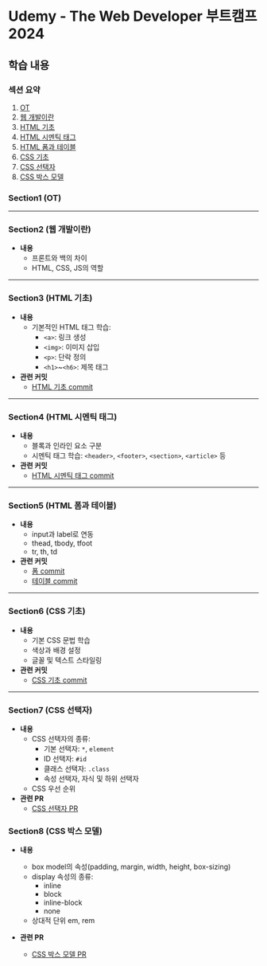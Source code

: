 # Udemy - The Web Developer 부트캠프 2024

## 학습 내용

### 섹션 요약
1. [OT](#section1-ot)
2. [웹 개발이란](#section2-웹-개발이란)
3. [HTML 기초](#section3-html-기초)
4. [HTML 시멘틱 태그](#section4-html-시멘틱-태그)
5. [HTML 폼과 테이블](#section5-html-폼과-테이블)
6. [CSS 기초](#section6-css-기초)
7. [CSS 선택자](#section7-css-선택자)
8. [CSS 박스 모델](#section8-css-박스-모델)

### Section1 (OT)
---

### Section2 (웹 개발이란)
- **내용**
  - 프론트와 백의 차이
  - HTML, CSS, JS의 역할

---

### Section3 (HTML 기초)
- **내용**
  - 기본적인 HTML 태그 학습:
    - `<a>`: 링크 생성
    - `<img>`: 이미지 삽입
    - `<p>`: 단락 정의
    - `<h1>`~`<h6>`: 제목 태그
- **관련 커밋**
  - [HTML 기초 commit](https://github.com/yoonc01/-Udemy--The-Web-Developer/commit/d08ad699c3fa7ae3499d87f2f4c2e2cd821e5cd0)

---

### Section4 (HTML 시멘틱 태그)
- **내용**
  - 블록과 인라인 요소 구분
  - 시멘틱 태그 학습: `<header>`, `<footer>`, `<section>`, `<article>` 등
- **관련 커밋**
  - [HTML 시멘틱 태그 commit](https://github.com/yoonc01/-Udemy--The-Web-Developer/commit/041f1cd64f26bdf77089f9304620e9055e3bdd97)

---

### Section5 (HTML 폼과 테이블)
- **내용**
  - input과 label로 연동
  - thead, tbody, tfoot
  - tr, th, td
- **관련 커밋**
  - [폼 commit](https://github.com/yoonc01/-Udemy--The-Web-Developer/commit/2122390c34f6d69f774670f2114dc9afadfabec9)
  - [테이블 commit](https://github.com/yoonc01/-Udemy--The-Web-Developer/commit/39f6ecfa3fa73b65603a9a29162dddd36026391b)

---

### Section6 (CSS 기초)
- **내용**
  - 기본 CSS 문법 학습
  - 색상과 배경 설정
  - 글꼴 및 텍스트 스타일링
- **관련 커밋**
  - [CSS 기초 commit](https://github.com/yoonc01/-Udemy--The-Web-Developer/commit/e2b3bd38d8b3ae5d9f556b0c760f3103bc86c5a9)

---

### Section7 (CSS 선택자)
- **내용**
  - CSS 선택자의 종류:
    - 기본 선택자: `*`, `element`
    - ID 선택자: `#id`
    - 클래스 선택자: `.class`
    - 속성 선택자, 자식 및 하위 선택자
  - CSS 우선 순위
- **관련 PR**
  - [CSS 선택자 PR](https://github.com/yoonc01/-Udemy--The-Web-Developer/pull/1)


### Section8 (CSS 박스 모델)
- **내용**
  - box model의 속성(padding, margin, width, height, box-sizing)
  - display 속성의 종류:
    - inline
    - block
    - inline-block
    - none
  - 상대적 단위 em, rem

- **관련 PR**
  - [CSS 박스 모델 PR](https://github.com/yoonc01/-Udemy--The-Web-Developer/pull/2)

